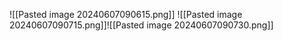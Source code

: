 ![[Pasted image 20240607090615.png]]
![[Pasted image 20240607090715.png]]![[Pasted image 20240607090730.png]]